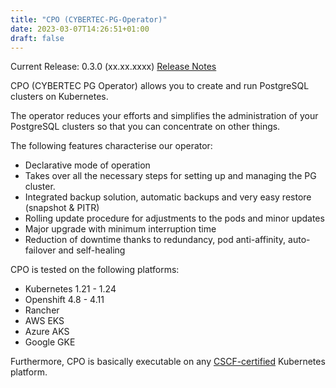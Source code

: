```yaml
---
title: "CPO (CYBERTEC-PG-Operator)"
date: 2023-03-07T14:26:51+01:00
draft: false
---
```

Current Release: 0.3.0 (xx.xx.xxxx) [Release Notes](/documentation/release_notes)

CPO (CYBERTEC PG Operator) allows you to create and run PostgreSQL clusters on Kubernetes. 

The operator reduces your efforts and simplifies the administration of your PostgreSQL clusters so that you can concentrate on other things. 

The following features characterise our operator: 
- Declarative mode of operation
- Takes over all the necessary steps for setting up and managing the PG cluster.
- Integrated backup solution, automatic backups and very easy restore (snapshot & PITR)
- Rolling update procedure for adjustments to the pods and minor updates
- Major upgrade with minimum interruption time
- Reduction of downtime thanks to redundancy, pod anti-affinity, auto-failover and self-healing

CPO is tested on the following platforms: 
- Kubernetes 1.21 - 1.24
- Openshift 4.8 - 4.11
- Rancher
- AWS EKS
- Azure AKS
- Google GKE

Furthermore, CPO is basically executable on any [CSCF-certified](https://www.cncf.io/certification/software-conformance/) Kubernetes platform.

